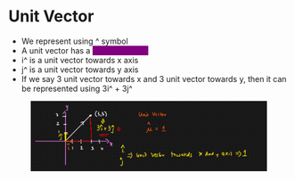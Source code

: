 # Unit Vector

* We represent using ^ symbol
* A unit vector has a <mark style="color:purple;background-color:purple;">**magnitude of 1**</mark>
* i^ is a unit vector towards x axis
* j^ is a unit vector towards y axis
* If we say 3 unit vector towards x and 3 unit vector towards y, then it can be represented using 3i^ + 3j^

<figure><img src="../../.gitbook/assets/image (2) (1) (1) (1) (1) (1) (1) (1) (1) (1).png" alt=""><figcaption></figcaption></figure>
